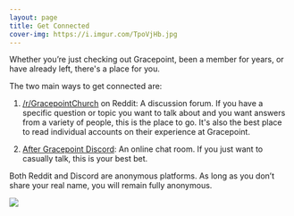 ```yaml
---
layout: page
title: Get Connected
cover-img: https://i.imgur.com/TpoVjHb.jpg
---
```


Whether you’re just checking out Gracepoint, been a member for years, or have already left, there's a place for you. 

The two main ways to get connected are:

1. [/r/GracepointChurch](https://www.reddit.com/r/GracepointChurch/) on Reddit: A discussion forum. If you have a specific question or topic you want to talk about and you want answers from a variety of people, this is the place to go. It's also the best place to read individual accounts on their experience at Gracepoint.

<!-- 2. [Facebook Group](todo): For people who left Gracepoint to connect with each other as they find healing, closure, and help others do the same. You must use your real identity here.

3. A Discord server is being considered for people wanting to chat in real-time, but remain anonymous. If this is something that would appeal to you, please [upvote here](https://app.loopedin.io/after-gracepoint?idea=635403779ba0fd002ad4003c#/ideas). -->

2. [After Gracepoint Discord](https://discord.gg/shUNTVqKp8): An online chat room. If you just want to casually talk, this is your best bet. 

Both Reddit and Discord are anonymous platforms. As long as you don’t share your real name, you will remain fully anonymous.

![](https://i.imgur.com/2YKhOPr.jpg)

